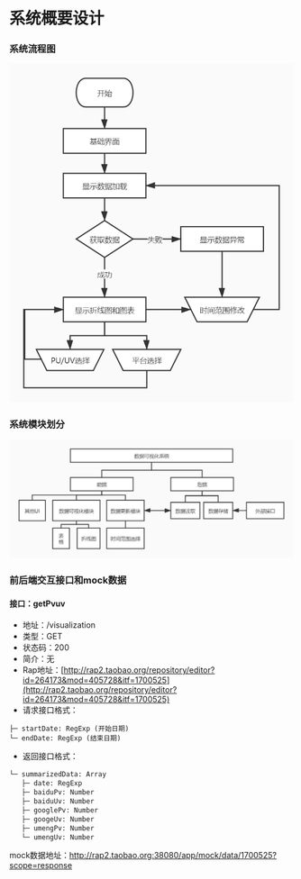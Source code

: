 # 系统概要设计

### 系统流程图

![系统流程图](images/系统流程图.jpg)

### 系统模块划分

![系统模块划分](images/系统模块划分.jpg)

### 前后端交互接口和mock数据


#### 接口：getPvuv
* 地址：/visualization
* 类型：GET
* 状态码：200
* 简介：无
* Rap地址：[http://rap2.taobao.org/repository/editor?id=264173&mod=405728&itf=1700525](http://rap2.taobao.org/repository/editor?id=264173&mod=405728&itf=1700525)
* 请求接口格式：

```
├─ startDate: RegExp (开始日期)
└─ endDate: RegExp (结束日期)
```

* 返回接口格式：

```
└─ summarizedData: Array 
   ├─ date: RegExp 
   ├─ baiduPv: Number 
   ├─ baiduUv: Number 
   ├─ googlePv: Number 
   ├─ googeUv: Number 
   ├─ umengPv: Number 
   └─ umengUv: Number 
```

mock数据地址：http://rap2.taobao.org:38080/app/mock/data/1700525?scope=response

